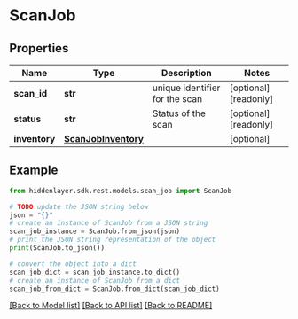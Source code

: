 # ScanJob


## Properties

Name | Type | Description | Notes
------------ | ------------- | ------------- | -------------
**scan_id** | **str** | unique identifier for the scan | [optional] [readonly] 
**status** | **str** | Status of the scan | [optional] [readonly] 
**inventory** | [**ScanJobInventory**](ScanJobInventory.md) |  | [optional] 

## Example

```python
from hiddenlayer.sdk.rest.models.scan_job import ScanJob

# TODO update the JSON string below
json = "{}"
# create an instance of ScanJob from a JSON string
scan_job_instance = ScanJob.from_json(json)
# print the JSON string representation of the object
print(ScanJob.to_json())

# convert the object into a dict
scan_job_dict = scan_job_instance.to_dict()
# create an instance of ScanJob from a dict
scan_job_from_dict = ScanJob.from_dict(scan_job_dict)
```
[[Back to Model list]](../README.md#documentation-for-models) [[Back to API list]](../README.md#documentation-for-api-endpoints) [[Back to README]](../README.md)


